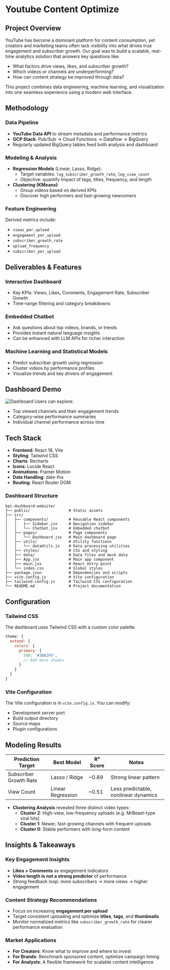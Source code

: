 # Youtube Content Optimize

## Project Overview

YouTube has become a dominant platform for content consumption, yet creators and marketing teams often lack visibility into what drives true engagement and subscriber growth. Our goal was to build a scalable, real-time analytics solution that answers key questions like:

- What factors drive views, likes, and subscriber growth?
- Which videos or channels are underperforming?
- How can content strategy be improved through data?

This project combines data engineering, machine learning, and visualization into one seamless experience using a modern web interface.


## Methodology

### Data Pipeline
- **YouTube Data API** to stream metadata and performance metrics
- **GCP Stack**: Pub/Sub → Cloud Functions → Dataflow → BigQuery
- Regularly updated BigQuery tables feed both analysis and dashboard

### Modeling & Analysis
- **Regression Models** (Linear, Lasso, Ridge):
  - Target variables: `log_subscriber_growth_rate`, `log_view_count`
  - Objective: quantify impact of tags, titles, frequency, and length
- **Clustering (KMeans)**:
  - Group videos based on derived KPIs
  - Discover high performers and fast-growing newcomers

### Feature Engineering
Derived metrics include:
- `views_per_upload`
- `engagement_per_upload`
- `subscriber_growth_rate`
- `upload_frequency`
- `subscriber_per_upload`


## Deliverables & Features

### Interactive Dashboard
- Key KPIs: Views, Likes, Comments, Engagement Rate, Subscriber Growth
- Time-range filtering and category breakdowns

### Embedded Chatbot
- Ask questions about top videos, brands, or trends
- Provides instant natural language insights
- Can be enhanced with LLM APIs for richer interaction

### Machine Learning and Statistical Models
- Predict subscriber growth using regression
- Cluster videos by performance profiles
- Visualize trends and key drivers of engagement


## Dashboard Demo

![Dashboard](dashboard.png)
Users can explore:
- Top viewed channels and their engagement trends
- Category-wise performance summaries
- Individual channel performance across time

## Tech Stack

- **Frontend**: React 18, Vite
- **Styling**: Tailwind CSS
- **Charts**: Recharts
- **Icons**: Lucide React
- **Animations**: Framer Motion
- **Date Handling**: date-fns
- **Routing**: React Router DOM

### Dashboard Structure

```
kpi-dashboard-website/
├── public/                 # Static assets
├── src/
│   ├── components/         # Reusable React components
│   │   ├── Sidebar.jsx     # Navigation sidebar
│   │   └── Chatbot.jsx     # Embedded chatbot
│   ├── pages/              # Page components
│   │   └── Dashboard.jsx   # Main dashboard page
│   ├── utils/              # Utility functions
│   │   └── dataUtils.js    # Data processing utilities
│   ├── styles/             # CSS and styling
│   ├── data/               # Data files and mock data
│   ├── App.jsx             # Main app component
│   ├── main.jsx            # React entry point
│   └── index.css           # Global styles
├── package.json            # Dependencies and scripts
├── vite.config.js          # Vite configuration
├── tailwind.config.js      # Tailwind CSS configuration
└── README.md               # Project documentation
```

## Configuration

### Tailwind CSS

The dashboard uses Tailwind CSS with a custom color palette.

```javascript
theme: {
  extend: {
    colors: {
      primary: {
        500: '#3B82F6',
        // Add more shades
      }
    }
  }
}
```

### Vite Configuration

The Vite configuration is in `vite.config.js`. You can modify:
- Development server port
- Build output directory
- Source maps
- Plugin configurations


## Modeling Results

| Prediction Target         | Best Model        | R² Score | Notes                                  |
|--------------------------|-------------------|----------|----------------------------------------|
| Subscriber Growth Rate   | Lasso / Ridge     | ~0.89    | Strong linear pattern                  |
| View Count               | Linear Regression | ~0.51    | Less predictable, nonlinear dynamics   |

- **Clustering Analysis** revealed three distinct video types:
  - **Cluster 2**: High-view, low-frequency uploads (e.g. MrBeast-type viral hits)
  - **Cluster 1**: Newer, fast-growing channels with frequent uploads
  - **Cluster 0**: Stable performers with long-form content


## Insights & Takeaways

### Key Engagement Insights
- **Likes > Comments** as engagement indicators
- **Video length is not a strong predictor** of performance
- Strong feedback loop: more subscribers → more views → higher engagement

### Content Strategy Recommendations
- Focus on increasing **engagement per upload**
- Target consistent uploading and optimize **titles**, **tags**, and **thumbnails**
- Monitor normalized metrics like `subscriber_growth_rate` for clearer performance evaluation

### Market Applications
- **For Creators**: Know what to improve and where to invest
- **For Brands**: Benchmark sponsored content, optimize campaign timing
- **For Analysts**: A flexible framework for scalable content intelligence
